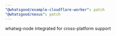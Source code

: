 ```yaml
---
"@whatsgood/example-cloudflare-worker": patch
"@whatsgood/nexus": patch
---
```


whatwg-node integrated for cross-platform support
